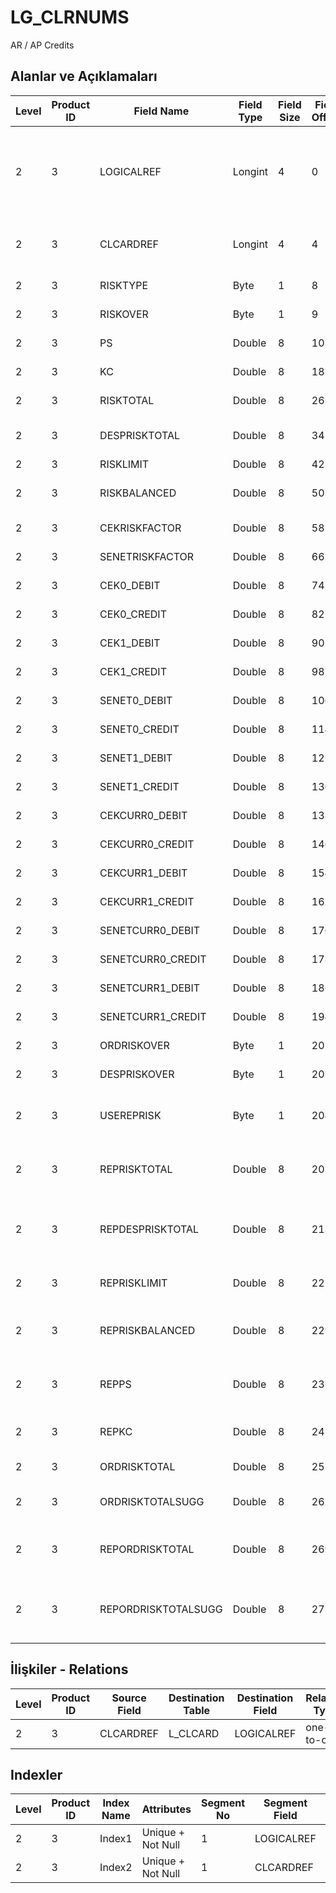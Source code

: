 # LG_CLRNUMS

AR / AP Credits

## Alanlar ve Açıklamaları

| Level | Product ID | Field Name | Field Type | Field Size | Field Offset | Türkçe Açıklama | Expression |
| ----- | ---------- | ---------- | ---------- | ---------- | ------------ | --------------- | ---------- |
| 2 | 3 | LOGICALREF | Longint | 4 | 0 | Cari Hesap Alacak Tablosu Logical Ref. | Account Receivable / Payable Credit Table Logical Reference |
| 2 | 3 | CLCARDREF | Longint | 4 | 4 | Cari Hesap Ref. | Account Receivable / Payable Reference |
| 2 | 3 | RISKTYPE | Byte | 1 | 8 | Risk Türü | Credit Type |
| 2 | 3 | RISKOVER | Byte | 1 | 9 | Risk Kontrolü | Credit Control |
| 2 | 3 | PS | Double | 8 | 10 | Protestolu Senetler | Bounced P.Notes |
| 2 | 3 | KC | Double | 8 | 18 | Karşılıksız Çekler | NSF Check |
| 2 | 3 | RISKTOTAL | Double | 8 | 26 | Risk Toplamı | Credit Total |
| 2 | 3 | DESPRISKTOTAL | Double | 8 | 34 | İrsaliye Risk Toplamı | Disp./Rec. Credit Total |
| 2 | 3 | RISKLIMIT | Double | 8 | 42 | Risk Limiti | Credit Limit |
| 2 | 3 | RISKBALANCED | Double | 8 | 50 | Sevkedilen (Ayarlanan) Risk | Delivered Credit |
| 2 | 3 | CEKRISKFACTOR | Double | 8 | 58 | Çek Risk Faktörü | Check Risk Factor |
| 2 | 3 | SENETRISKFACTOR | Double | 8 | 66 | Senet risk faktörü | P.Note Risk Factor |
| 2 | 3 | CEK0_DEBIT | Double | 8 | 74 | Çek (Borç) | Check Debit |
| 2 | 3 | CEK0_CREDIT | Double | 8 | 82 | Çek (Alacak) | Check Credit |
| 2 | 3 | CEK1_DEBIT | Double | 8 | 90 | Çek (Borç) | Check Debit |
| 2 | 3 | CEK1_CREDIT | Double | 8 | 98 | Çek (Alacak) | Check Credit |
| 2 | 3 | SENET0_DEBIT | Double | 8 | 106 | Senet - Borç | P.Note Debit |
| 2 | 3 | SENET0_CREDIT | Double | 8 | 114 | Senet - Alacak | P.Note Credit |
| 2 | 3 | SENET1_DEBIT | Double | 8 | 122 | Senet - Borç | P.Note Debit |
| 2 | 3 | SENET1_CREDIT | Double | 8 | 130 | Senet - Alacak | P.Note Credit |
| 2 | 3 | CEKCURR0_DEBIT | Double | 8 | 138 | Çek (Borç) | Check Debit |
| 2 | 3 | CEKCURR0_CREDIT | Double | 8 | 146 | Çek (Alacak) | Check Credit |
| 2 | 3 | CEKCURR1_DEBIT | Double | 8 | 154 | Çek (Borç) | Check Debit |
| 2 | 3 | CEKCURR1_CREDIT | Double | 8 | 162 | Çek (Alacak) | Check Credit |
| 2 | 3 | SENETCURR0_DEBIT | Double | 8 | 170 | Senet - Borç | P.Note Debit |
| 2 | 3 | SENETCURR0_CREDIT | Double | 8 | 178 | Senet - Alacak | P.Note Credit |
| 2 | 3 | SENETCURR1_DEBIT | Double | 8 | 186 | Senet - Borç | P.Note Debit |
| 2 | 3 | SENETCURR1_CREDIT | Double | 8 | 194 | Senet - Alacak | P.Note Credit |
| 2 | 3 | ORDRISKOVER | Byte | 1 | 202 | Sipariş risk aşımı | Order Risk Over |
| 2 | 3 | DESPRISKOVER | Byte | 1 | 203 | İrsaliye risk aşımı | Receipt Risk Over |
| 2 | 3 | USEREPRISK | Byte | 1 | 204 | Risk takibinde kullanılacak | Will be used On Credit Tracking |
| 2 | 3 | REPRISKTOTAL | Double | 8 | 205 | RD risk toplamı | Reporting Currency Credit Total |
| 2 | 3 | REPDESPRISKTOTAL | Double | 8 | 213 | RD irsaliye risk toplamı | Reporting Currency Disp./Rec. Credit Total |
| 2 | 3 | REPRISKLIMIT | Double | 8 | 221 | RD risk limiti | Reporting Currency Credit Limit |
| 2 | 3 | REPRISKBALANCED | Double | 8 | 229 | RD ayarlanmış risk | Reporting Currency Delivered Credit |
| 2 | 3 | REPPS | Double | 8 | 237 | RD protestolu senetler | Reporting Currency Bounced P.Notes |
| 2 | 3 | REPKC | Double | 8 | 245 | RD karşılıksız çekler | Reporting Currency NSF Check |
| 2 | 3 | ORDRISKTOTAL | Double | 8 | 253 | Sipariş risk limiti | Order Credit Limit |
| 2 | 3 | ORDRISKTOTALSUGG | Double | 8 | 261 | Sipariş risk limiti (öneri) | Order Credit Limit (Quotation) |
| 2 | 3 | REPORDRISKTOTAL | Double | 8 | 269 | RD sipariş risk toplamı | Reporting Currency Order Credit Limit |
| 2 | 3 | REPORDRISKTOTALSUGG | Double | 8 | 277 | RD sipariş risk toplamı (öneri) | Reporting Currency Order Credit Limit (Quotation) |

## İlişkiler - Relations

| Level | Product ID | Source Field | Destination Table | Destination Field | Relation Type | Extra Condition |
| ----- | ---------- | ------------ | ---------------- | ---------------- | ------------- | --------------- |
| 2 | 3 | CLCARDREF | L_CLCARD | LOGICALREF | one-to-one |  |

## Indexler

| Level | Product ID | Index Name | Attributes | Segment No | Segment Field | Sense |
| ----- | ---------- | ---------- | ---------- | ---------- | ------------- | ----- |
| 2 | 3 | Index1 | Unique + Not Null | 1 | LOGICALREF | Ascending |
| 2 | 3 | Index2 | Unique + Not Null | 1 | CLCARDREF | Ascending |
